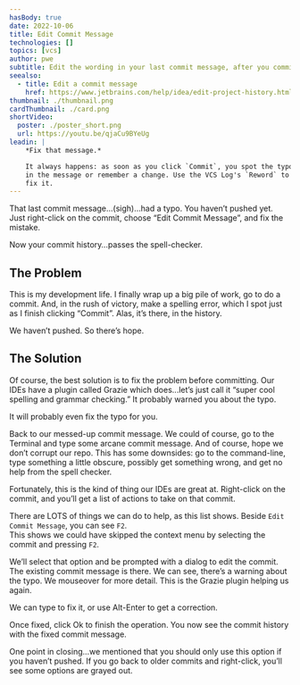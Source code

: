 ```yaml
---
hasBody: true
date: 2022-10-06
title: Edit Commit Message
technologies: []
topics: [vcs]
author: pwe
subtitle: Edit the wording in your last commit message, after you committed.
seealso:
  - title: Edit a commit message
    href: https://www.jetbrains.com/help/idea/edit-project-history.html#reword-commit
thumbnail: ./thumbnail.png
cardThumbnail: ./card.png
shortVideo:
  poster: ./poster_short.png
  url: https://youtu.be/qjaCu9BYeUg
leadin: |
    *Fix that message.*    

    It always happens: as soon as you click `Commit`, you spot the typo 
    in the message or remember a change. Use the VCS Log's `Reword` to 
    fix it.
---
```


That last commit message…(sigh)...had a typo.
You haven’t pushed yet. Just right-click on the commit, choose “Edit Commit Message”, and fix the mistake.

Now your commit history…passes the spell-checker.

## The Problem

This is my development life. 
I finally wrap up a big pile of work, go to do a commit.
And, in the rush of victory, make a spelling error, which I spot just as I finish clicking “Commit”. 
Alas, it’s there, in the history.

We haven’t pushed. So there’s hope.

## The Solution

Of course, the best solution is to fix the problem before committing. 
Our IDEs have a plugin called Grazie which does...let’s just call it “super cool spelling and grammar checking.” 
It probably warned you about the typo.

It will probably even fix the typo for you.

Back to our messed-up commit message.
We could of course, go to the Terminal and type some arcane commit message. 
And of course, hope we don’t corrupt our repo.
This has some downsides: go to the command-line, type something a little obscure, possibly get something wrong, and get no help from the spell checker.

Fortunately, this is the kind of thing our IDEs are great at. 
Right-click on the commit, and you’ll get a list of actions to take on that commit.

There are LOTS of things we can do to help, as this list shows. 
Beside `Edit Commit Message`, you can see `F2`.  
This shows we could have skipped the context menu by selecting the commit and pressing `F2`.

We’ll select that option and be prompted with a dialog to edit the commit. 
The existing commit message is there. 
We can see, there’s a warning about the typo. We mouseover for more detail. 
This is the Grazie plugin helping us again.

We can type to fix it, or use Alt-Enter to get a correction.

Once fixed, click Ok to finish the operation. 
You now see the commit history with the fixed commit message. 

One point in closing...we mentioned that you should only use this option if you haven’t pushed. 
If you go back to older commits and right-click, you’ll see some options are grayed out.
